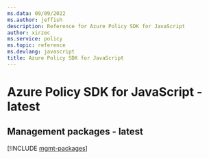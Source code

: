 ```yaml
---
ms.data: 09/09/2022
ms.author: jeffish
description: Reference for Azure Policy SDK for JavaScript
author: xirzec
ms.service: policy
ms.topic: reference
ms.devlang: javascript
title: Azure Policy SDK for JavaScript
---
```

# Azure Policy SDK for JavaScript - latest

## Management packages - latest
[!INCLUDE [mgmt-packages](policy-mgmt-index.md)]
